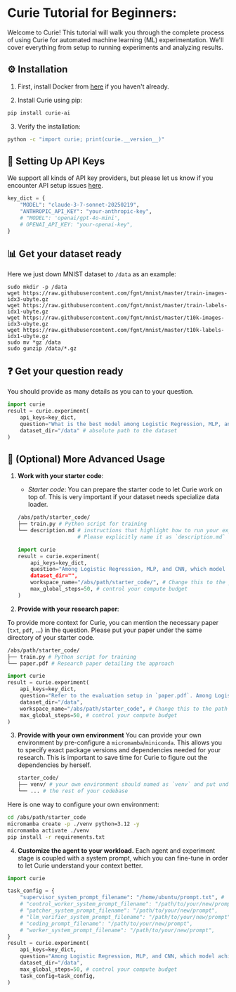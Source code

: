 # Curie Tutorial for Beginners:

Welcome to Curie! This tutorial will walk you through the complete process of using Curie for automated machine learning (ML) experimentation. 
We'll cover everything from setup to running experiments and analyzing results.

## ⚙️ Installation

1. First, install Docker from [here](https://docs.docker.com/engine/install/ubuntu/) if you haven't already.

2. Install Curie using pip:
```bash
pip install curie-ai
```

3. Verify the installation:
```bash
python -c "import curie; print(curie.__version__)"
```

## 🔑 Setting Up API Keys
We support all kinds of API key providers, but please let us know if you encounter API setup issues [here](https://github.com/Just-Curieous/Curie/issues).

```python
key_dict = {
    "MODEL": "claude-3-7-sonnet-20250219",
    "ANTHROPIC_API_KEY": "your-anthropic-key",
    # "MODEL": 'openai/gpt-4o-mini',
    # OPENAI_API_KEY: "your-openai-key",
}
```

## 📊 Get your dataset ready

Here we just down MNIST dataset to `/data` as an example:
```
sudo mkdir -p /data 
wget https://raw.githubusercontent.com/fgnt/mnist/master/train-images-idx3-ubyte.gz
wget https://raw.githubusercontent.com/fgnt/mnist/master/train-labels-idx1-ubyte.gz
wget https://raw.githubusercontent.com/fgnt/mnist/master/t10k-images-idx3-ubyte.gz
wget https://raw.githubusercontent.com/fgnt/mnist/master/t10k-labels-idx1-ubyte.gz 
sudo mv *gz /data
sudo gunzip /data/*.gz 
```

## ❓ Get your question ready

You should provide as many details as you can to your question. 
```python
import curie
result = curie.experiment(
    api_keys=key_dict,
    question="What is the best model among Logistic Regression, MLP, and CNN for my MNIST dataset?",
    dataset_dir="/data" # absolute path to the dataset
)
```


## 🚀 (Optional) More Advanced Usage

1. **Work with your starter code**: 

    - *Starter code*: You can prepare the starter code to let Curie work on top of. This is very important if your dataset needs specialize data loader.

    ```bash
    /abs/path/starter_code/
    ├── train.py # Python script for training
    └── description.md # instructions that highlight how to run your experiments. 
                       # Please explicitly name it as `description.md` or `README.md`
    ```

    ```python
    import curie
    result = curie.experiment(
        api_keys=key_dict,
        question="Among Logistic Regression, MLP, and CNN, which model achieves the highest prediction accuracy on my MNIST dataset?,
        dataset_dir="",
        workspace_name="/abs/path/starter_code/", # Change this to the path of your starter code
        max_global_steps=50, # control your compute budget
    )
    ```

2. **Provide with your research paper**: 

To provide more context for Curie, you can mention the necessary paper (`txt`, `pdf`, ...) in the question. 
Please put your paper under the same directory of your starter code. 

```bash
/abs/path/starter_code/
├── train.py # Python script for training
└── paper.pdf # Research paper detailing the approach
```

```python
import curie
result = curie.experiment(
    api_keys=key_dict,
    question="Refer to the evaluation setup in `paper.pdf`. Among Logistic Regression, MLP, and CNN, which model achieves the highest prediction accuracy on my MNIST dataset?",
    dataset_dir="/data",
    workspace_name="/abs/path/starter_code", # Change this to the path of your starter code
    max_global_steps=50, # control your compute budget
)
```

3. **Provide with your own environment**
You can provide your own environment by pre-configure a `micromamba`/`miniconda`. This allows you to specify exact package versions and dependencies needed for your research. This is important to save time for Curie to figure out the dependencies by herself.

    ```bash
    starter_code/
    ├── venv/ # your own environment should named as `venv` and put under your starter_code
    └── ... # the rest of your codebase
    ```

Here is one way to configure your own environment: 

```bash
cd /abs/path/starter_code
micromamba create -p ./venv python=3.12 -y
micromamba activate ./venv
pip install -r requirements.txt 
```



4. **Customize the agent to your workload.**
Each agent and experiment stage is coupled with a system prompt, which you can fine-tune in order to let Curie understand your context better. 

```python
import curie

task_config = {
    "supervisor_system_prompt_filename": "/home/ubuntu/prompt.txt", #  
    # "control_worker_system_prompt_filename": "/path/to/your/new/prompt",
    # "patcher_system_prompt_filename": "/path/to/your/new/prompt",
    # "llm_verifier_system_prompt_filename": "/path/to/your/new/prompt", 
    # "coding_prompt_filename": "/path/to/your/new/prompt", 
    # "worker_system_prompt_filename": "/path/to/your/new/prompt", 
}
result = curie.experiment(
    api_keys=key_dict,
    question="Among Logistic Regression, MLP, and CNN, which model achieves the highest prediction accuracy on my MNIST dataset?",
    dataset_dir="/data",
    max_global_steps=50, # control your compute budget
    task_config=task_config,
)
```